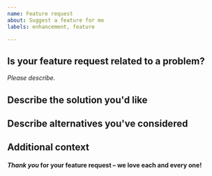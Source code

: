 ```yaml
---
name: Feature request
about: Suggest a feature for me
labels: enhancement, feature

---
```


## Is your feature request related to a problem?

*Please describe.*

## Describe the solution you'd like



## Describe alternatives you've considered



## Additional context



#### *Thank you* for your feature request – we love each and every one!
